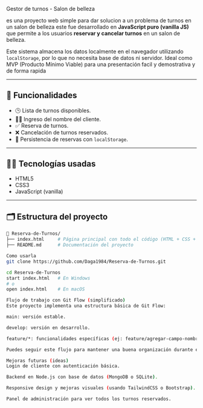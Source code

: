 Gestor de turnos - Salon de belleza

es una proyecto web simple para dar solucion a un problema de turnos en un salon de belleza este fue desarrollado en **JavaScript puro (vanilla JS)** que permite a los usuarios **reservar y cancelar turnos** en un salon de belleza.

Este sistema almacena los datos localmente en el navegador utilizando `localStorage`, por lo que no necesita base de datos ni servidor. Ideal como MVP (Producto Mínimo Viable) para una presentación facil y demostrativa y de forma rapida

---

## 🚀 Funcionalidades

- 🕒 Lista de turnos disponibles.
- 🧍‍♂️ Ingreso del nombre del cliente.
- ✅ Reserva de turnos.
- ❌ Cancelación de turnos reservados.
- 💾 Persistencia de reservas con `localStorage`.

---

## 🧑‍💻 Tecnologías usadas

- HTML5
- CSS3
- JavaScript (vanilla)

---

## 🗂 Estructura del proyecto

```bash
📁 Reserva-de-Turnos/
├── index.html     # Página principal con todo el código (HTML + CSS + JS)
├── README.md      # Documentación del proyecto

Como usarla
git clone https://github.com/Daga1984/Reserva-de-Turnos.git

cd Reserva-de-Turnos
start index.html   # En Windows
# o
open index.html    # En macOS

Flujo de trabajo con Git Flow (simplificado)
Este proyecto implementa una estructura básica de Git Flow:

main: versión estable.

develop: versión en desarrollo.

feature/*: funcionalidades específicas (ej: feature/agregar-campo-nombre).

Puedes seguir este flujo para mantener una buena organización durante el desarrollo.

Mejoras futuras (ideas)
Login de cliente con autenticación básica.

Backend en Node.js con base de datos (MongoDB o SQLite).

Responsive design y mejoras visuales (usando TailwindCSS o Bootstrap).

Panel de administración para ver todos los turnos reservados.




